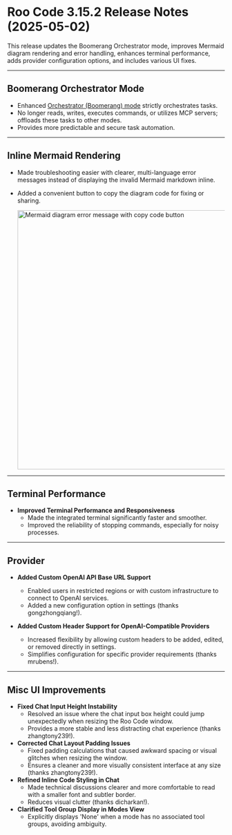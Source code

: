 # Roo Code 3.15.2 Release Notes (2025-05-02)

This release updates the Boomerang Orchestrator mode, improves Mermaid diagram rendering and error handling, enhances terminal performance, adds provider configuration options, and includes various UI fixes.

---

## Boomerang Orchestrator Mode

*   Enhanced [Orchestrator (Boomerang) mode](/features/boomerang-tasks) strictly orchestrates tasks.
*   No longer reads, writes, executes commands, or utilizes MCP servers; offloads these tasks to other modes.
*   Provides more predictable and secure task automation.

---

## Inline Mermaid Rendering

*   Made troubleshooting easier with clearer, multi-language error messages instead of displaying the invalid Mermaid markdown inline.
*   Added a convenient button to copy the diagram code for fixing or sharing.

    <img src="/img/v3.15.2/v3.15.2.png" alt="Mermaid diagram error message with copy code button" width="600" />

---

## Terminal Performance

*   **Improved Terminal Performance and Responsiveness**
    *   Made the integrated terminal significantly faster and smoother.
    *   Improved the reliability of stopping commands, especially for noisy processes.   

---

## Provider

*   **Added Custom OpenAI API Base URL Support**
    *   Enabled users in restricted regions or with custom infrastructure to connect to OpenAI services.
    *   Added a new configuration option in settings (thanks gongzhongqiang!).

*   **Added Custom Header Support for OpenAI-Compatible Providers**
    *   Increased flexibility by allowing custom headers to be added, edited, or removed directly in settings.
    *   Simplifies configuration for specific provider requirements (thanks mrubens!).

---

## Misc UI Improvements

*   **Fixed Chat Input Height Instability**
    *   Resolved an issue where the chat input box height could jump unexpectedly when resizing the Roo Code window.
    *   Provides a more stable and less distracting chat experience (thanks zhangtony239!).
*   **Corrected Chat Layout Padding Issues**
    *   Fixed padding calculations that caused awkward spacing or visual glitches when resizing the window.
    *   Ensures a cleaner and more visually consistent interface at any size (thanks zhangtony239!).
*   **Refined Inline Code Styling in Chat**
    *   Made technical discussions clearer and more comfortable to read with a smaller font and subtler border.
    *   Reduces visual clutter (thanks dicharkan!).
*   **Clarified Tool Group Display in Modes View**
    *   Explicitly displays 'None' when a mode has no associated tool groups, avoiding ambiguity.